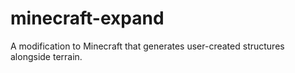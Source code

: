 minecraft-expand
================

A modification to Minecraft that generates user-created structures alongside terrain.
